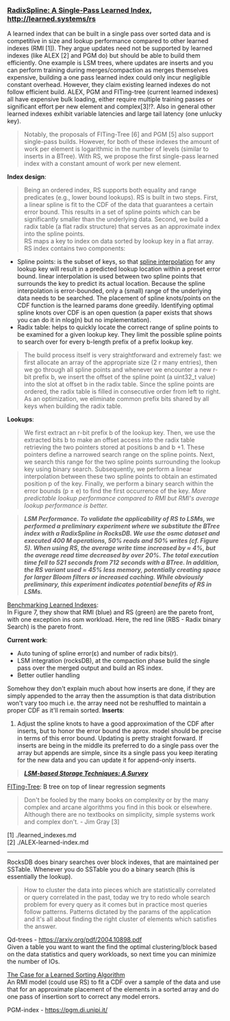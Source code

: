 ### [RadixSpline: A Single-Pass Learned Index](https://arxiv.org/pdf/2004.14541.pdf), http://learned.systems/rs

A learned index that can be built in a single pass over sorted data and is competitive in size and lookup performance compared to other learned indexes (RMI [1]). They argue updates need not be supported by learned indexes (like ALEX [2] and PGM do) but should be able to build them efficiently. One example is LSM trees, where updates are inserts and you can perform training during merges/compaction as merges themselves expensive, building a one pass learned index could only incur negligible constant overhead. However, they claim existing learned indexes do not follow efficient build. ALEX, PGM and FITing-tree (current learned indexes) all have expensive bulk loading, either require multiple training passes or significant effort per new element and complex[3]!?. Also in general other learned indexes exhibit variable latencies and large tail latency (one unlucky key).  

> Notably, the proposals of FITing-Tree [6] and PGM [5] also support single-pass builds. However, for both of these indexes the amount of work per element is logarithmic in the number of levels (similar to inserts in a BTree). With RS, we propose the first single-pass learned index with a constant amount of work per new element.

**Index design**:
> Being an ordered index, RS supports both equality and range predicates (e.g., lower bound lookups). RS is built in two steps. First, a linear spline is fit to the CDF of the data that guarantees a certain error bound. This results in a set of spline points which can be significantly smaller than the underlying data. Second, we build a radix table (a flat radix structure) that serves as an approximate index into the spline points.  
RS maps a key to index on data sorted by lookup key in a flat array. RS index contains two components:
* Spline points: is the subset of keys, so that [spline interpolation](https://www.youtube.com/playlist?list=PLDAB608CD1A9A0D55) for any lookup key will result in a predicted lookup location within a preset error bound. linear interpolation is used between two spline points that surrounds the key to predict its actual location. Because the spline interpolation is error-bounded, only a (small) range of the underlying data needs to be searched. The placement of spline knots/points on the CDF function is the learned params done greedily. Identifying optimal spline knots over CDF is an open question (a paper exists that shows you can do it in nlog(n) but no implementation).
* Radix table: helps to quickly locate the correct range of spline points to be examined for a given lookup key. They limit the possible spline points to search over for every b-length prefix of a prefix lookup key.
> The build process itself is very straightforward and extremely fast: we first allocate an array of the appropriate size (2 r many entries), then we go through all spline points and whenever we encounter a new r-bit prefix b, we insert the offset of the spline point (a uint32_t value) into the slot at offset b in the radix table. Since the spline points are ordered, the radix table is filled in consecutive order from left to right. As an optimization, we eliminate common prefix bits shared by all keys when building the radix table.  

**Lookups**:
> We first extract an r-bit prefix b of the lookup key. Then, we use the extracted bits b to make an offset access into the radix table retrieving the two pointers stored at positions b and b +1. These pointers define a narrowed search range on the spline points. Next, we search this range for the two spline points surrounding the lookup key using binary search. Subsequently, we perform a linear interpolation between these two spline points to obtain an estimated position p of the key. Finally, we perform a binary search within the error bounds (p ± e) to find the first occurrence of the key. _More predictable lookup performance compared to RMI but RMI's average lookup performance is better._   

> **_LSM Performance. To validate the applicability of RS to LSMs, we performed a preliminary experiment where we substitute the BTree index with a RadixSpline in RocksDB. We use the osmc dataset and executed 400 M operations, 50% reads and 50% writes (cf. Figure 5). When using RS, the average write time increased by ≈ 4%, but the average read time decreased by over 20%. The total execution time fell to 521 seconds from 712 seconds with a BTree. In addition, the RS variant used ≈ 45% less memory, potentially creating space for larger Bloom filters or increased caching. While obviously preliminary, this experiment indicates potential benefits of RS in LSMs._**  

[Benchmarking Learned Indexes](https://arxiv.org/pdf/2006.12804.pdf):  
In Figure 7, they show that RMI (blue) and RS (green) are the pareto front, with one exception ins osm workload. Here, the red line (RBS - Radix binary Search) is the pareto front.  

**Current work**:
* Auto tuning of spline error(ε) and number of radix bits(r).
* LSM integration (rocksDB), at the compaction phase build the single pass over the merged output and build an RS index.
* Better outlier handling

Somehow they don't explain much about how inserts are done, if they are simply appended to the array then the assumption is that data distribution won't vary too much i.e. the array need not be reshuffled to maintain a proper CDF as it'll remain sorted.
**Inserts**: 
1. Adjust the spline knots to have a good approximation of the CDF after inserts, but to honor the error bound the aprox. model should be precise in terms of this error bound. Updating is pretty straight forward. If inserts are being in the middle its preferred to do a single pass over the array but appends are simple, since its a single pass you keep iterating for the new data and you can update it for append-only inserts.

> **_[LSM-based Storage Techniques: A Survey](https://arxiv.org/abs/1812.07527_**)_**

[FITing-Tree](https://arxiv.org/pdf/1801.10207.pdf): B tree on top of linear regression segments

> Don't be fooled by the many books on complexity or by the many complex and arcane algorithms you find in this book or elsewhere. Although there are no textbooks on simplicity, simple systems work and complex don't. - Jim Gray [3]

[1] ./learned_indexes.md  
[2] ./ALEX-learned-index.md  

***
RocksDB does binary searches over block indexes, that are maintained per SSTable. Whenever you do SSTable you do a binary search (this is essentially the lookup).

> How to cluster the data into pieces which are statistically correlated or query correlated in the past, today we try to redo whole search problem for every query as it comes but in practice most queries follow patterns. Patterns dictated by the params of the application and it's all about finding the right cluster of elements which satisfies the answer.

Qd-trees - https://arxiv.org/pdf/2004.10898.pdf  
Given a table you want to want the find the optimal clustering/block based on the data statistics and query workloads, so next time you can minimize the number of IOs.  

[The Case for a Learned Sorting Algorithm](https://dl.acm.org/doi/pdf/10.1145/3318464.3389752)  
An RMI model (could use RS) to fit a CDF over a sample of the data and use that for an approximate placement of the elements in a sorted array and do one pass of insertion sort to correct any model errors.  

PGM-index - https://pgm.di.unipi.it/